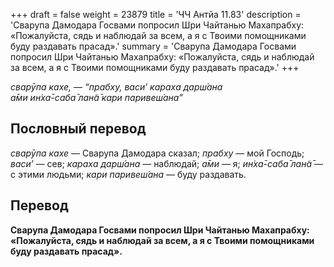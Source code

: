 +++
draft = false
weight = 23879
title = 'ЧЧ Антйа 11.83'
description = 'Сварупа Дамодара Госвами попросил Шри Чайтанью Махапрабху: «Пожалуйста, сядь и наблюдай за всем, а я с Твоими помощниками буду раздавать прасад».'
summary = 'Сварупа Дамодара Госвами попросил Шри Чайтанью Махапрабху: «Пожалуйста, сядь и наблюдай за всем, а я с Твоими помощниками буду раздавать прасад».'
+++

_сварӯпа кахе, — “прабху, васи’ караха дарш́ана  
а̄ми ин̇ха̄-саба̄ лан̃а̄ кари паривеш́ана”_

## Пословный перевод

_сварӯпа_ _кахе_ — Сварупа Дамодара сказал; _прабху_ — мой Господь; _васи’_ — сев; _караха_ _дарш́ана_ — наблюдай; _а̄ми_ — я; _ин̇ха̄_\-_саба̄_ _лан̃а̄_ — с этими людьми; _кари_ _паривеш́ана_ — буду раздавать.

## Перевод

**Сварупа Дамодара Госвами попросил Шри Чайтанью Махапрабху: «Пожалуйста, сядь и наблюдай за всем, а я с Твоими помощниками буду раздавать прасад».**
